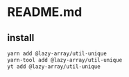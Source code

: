 # README.md

    

## install

```bash
yarn add @lazy-array/util-unique
yarn-tool add @lazy-array/util-unique
yt add @lazy-array/util-unique
```

